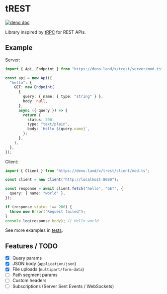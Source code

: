 # tREST

[![deno doc](https://doc.deno.land/badge.svg)](https://deno.land/x/trest/mod.ts)

Library inspired by [tRPC](https://trpc.io/) for REST APIs.

## Example

Server:

```ts
import { Api, Endpoint } from "https://deno.land/x/trest/server/mod.ts";

const api = new Api({
  "hello": {
    GET: new Endpoint(
      {
        query: { name: { type: "string" } },
        body: null,
      },
      async ({ query }) => {
        return {
          status: 200,
          type: "text/plain",
          body: `Hello ${query.name}`,
        };
      },
    ),
  },
});
```

Client:

```ts
import { Client } from "https://deno.land/x/trest/client/mod.ts";

const client = new Client("http://localhost:8080");

const response = await client.fetch("hello", "GET", {
  query: { name: "world" },
});

if (response.status !== 200) {
  throw new Error("Request failed");
}
console.log(response.body); // Hello world
```

See more examples in [tests](./mod.test.ts).

## Features / TODO

- [x] Query params
- [x] JSON body (`application/json`)
- [x] File uploads (`multipart/form-data`)
- [ ] Path segment params
- [ ] Custom headers
- [ ] Subscriptions (Server Sent Events / WebSockets)
